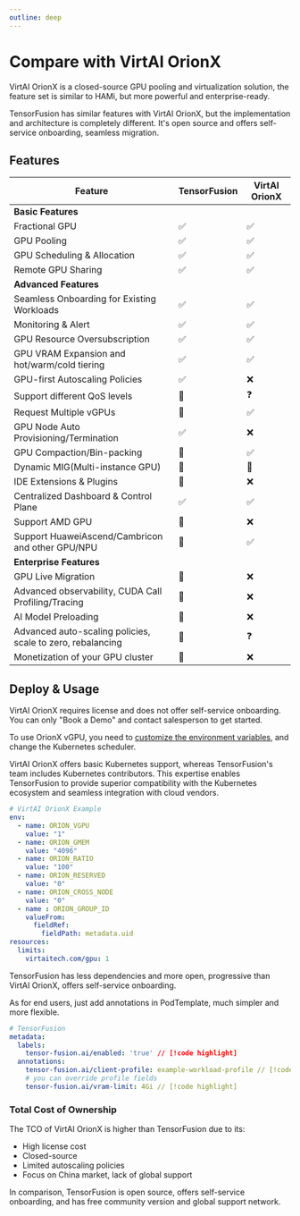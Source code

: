 ```yaml
---
outline: deep
---
```


# Compare with VirtAI OrionX

VirtAI OrionX is a closed-source GPU pooling and virtualization solution, the feature set is similar to HAMi, but more powerful and enterprise-ready. 

TensorFusion has similar features with VirtAI OrionX, but the implementation and architecture is completely different. It's open source and offers self-service onboarding, seamless migration.

## Features

| Feature | TensorFusion | VirtAI OrionX |
| --- | --- | --- |
| <b>Basic Features</b> |  |  |
| Fractional GPU | ✅ | ✅ |
| GPU Pooling | ✅ | ✅ |
| GPU Scheduling & Allocation | ✅ | ✅ |
| Remote GPU Sharing | ✅ | ✅ |
| <b>Advanced Features</b> |  |  |
| Seamless Onboarding for Existing Workloads | ✅ | ✅ |
| Monitoring & Alert | ✅ | ✅ |
| GPU Resource Oversubscription | ✅ | ✅ |
| GPU VRAM Expansion and hot/warm/cold tiering | ✅ | ✅ |
| GPU-first Autoscaling Policies | ✅ | ❌ |
| Support different QoS levels | 🚧 | ❓ |
| Request Multiple vGPUs | 🚧 | ✅ |
| GPU Node Auto Provisioning/Termination | ✅ | ❌ |
| GPU Compaction/Bin-packing | 🚧 | ✅ |
| Dynamic MIG(Multi-instance GPU) | 👋 | 👋 |
| IDE Extensions & Plugins | 🚧 | ❌ |
| Centralized Dashboard & Control Plane | ✅ | ✅ |
| Support AMD GPU | 🚧 | ❌ |
| Support HuaweiAscend/Cambricon and other GPU/NPU | 🚧 | ✅ |
| <b>Enterprise Features</b> |  |  |
| GPU Live Migration | 🚧 | ❌ |
| Advanced observability, CUDA Call Profiling/Tracing | 🚧 | ❌ |
| AI Model Preloading | 🚧 | ❌ |
| Advanced auto-scaling policies, scale to zero, rebalancing | 🚧 | ❓ |
| Monetization of your GPU cluster | 🚧 | ❌ |


## Deploy & Usage

VirtAI OrionX requires license and does not offer self-service onboarding. You can only "Book a Demo" and contact salesperson to get started.

To use OrionX vGPU, you need to [customize the environment variables](https://virtaitech.com/development?doc=4r4gnqv5j9qgw70njj2a2jnzma), and change the Kubernetes scheduler.

VirtAI OrionX offers basic Kubernetes support, whereas TensorFusion's team includes Kubernetes contributors. This expertise enables TensorFusion to provide superior compatibility with the Kubernetes ecosystem and seamless integration with cloud vendors.

```yaml
# VirtAI OrionX Example
env:
  - name: ORION_VGPU
    value: "1"
  - name: ORION_GMEM
    value: "4096"
  - name: ORION_RATIO
    value: "100"
  - name: ORION_RESERVED
    value: "0"
  - name: ORION_CROSS_NODE
    value: "0"
  - name : ORION_GROUP_ID
    valueFrom:
      fieldRef:
        fieldPath: metadata.uid
resources:
  limits:
    virtaitech.com/gpu: 1
```

TensorFusion has less dependencies and more open, progressive than VirtAI OrionX, offers self-service onboarding. 

As for end users, just add annotations in PodTemplate, much simpler and more flexible.

```yaml
# TensorFusion
metadata:
  labels:
    tensor-fusion.ai/enabled: 'true' // [!code highlight]
  annotations:
    tensor-fusion.ai/client-profile: example-workload-profile // [!code highlight]
    # you can override profile fields
    tensor-fusion.ai/vram-limit: 4Gi // [!code highlight]
```

### Total Cost of Ownership

The TCO of VirtAI OrionX is higher than TensorFusion due to its:

- High license cost
- Closed-source
- Limited autoscaling policies
- Focus on China market, lack of global support

In comparison, TensorFusion is open source, offers self-service onboarding, and has free community version and global support network.